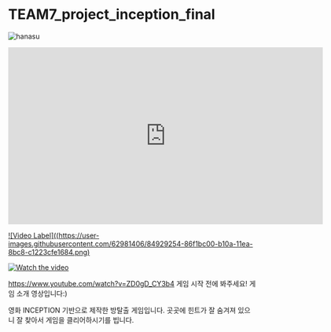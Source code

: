 # TEAM7_project_inception_final
![hanasu](https://user-images.githubusercontent.com/62981406/84929254-86f1bc00-b10a-11ea-8bc8-c1223cfe1684.png)

<iframe width="640" height="360" src="https://www.youtube.com/watch?v=ZD0gD_CY3b4" frameborder="0" gesture="media" allowfullscreen=""></iframe>

[![Video Label]((https://user-images.githubusercontent.com/62981406/84929254-86f1bc00-b10a-11ea-8bc8-c1223cfe1684.png)](https://www.youtube.com/watch?v=ZD0gD_CY3b4)




[![Watch the video](https://user-images.githubusercontent.com/62981406/84929254-86f1bc00-b10a-11ea-8bc8-c1223cfe1684.png)](https://www.youtube.com/watch?v=ZD0gD_CY3b4)


https://www.youtube.com/watch?v=ZD0gD_CY3b4
게임 시작 전에 봐주세요! 게임 소개 영상입니다:)

영화 INCEPTION 기반으로 제작한 방탈출 게임입니다.
곳곳에 힌트가 잘 숨겨져 있으니 잘 찾아서 게임을 클리어하시기를 빕니다.
